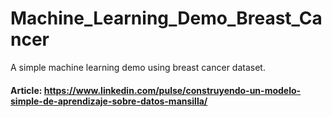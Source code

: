 # Machine_Learning_Demo_Breast_Cancer
A simple machine learning demo using breast cancer dataset.
#### Article: https://www.linkedin.com/pulse/construyendo-un-modelo-simple-de-aprendizaje-sobre-datos-mansilla/
